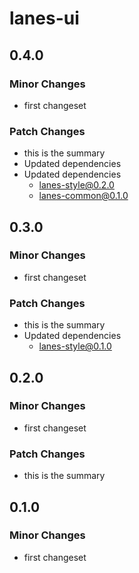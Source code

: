 # lanes-ui

## 0.4.0

### Minor Changes

- first changeset

### Patch Changes

- this is the summary
- Updated dependencies
- Updated dependencies
  - lanes-style@0.2.0
  - lanes-common@0.1.0

## 0.3.0

### Minor Changes

- first changeset

### Patch Changes

- this is the summary
- Updated dependencies
  - lanes-style@0.1.0

## 0.2.0

### Minor Changes

- first changeset

### Patch Changes

- this is the summary

## 0.1.0

### Minor Changes

- first changeset
